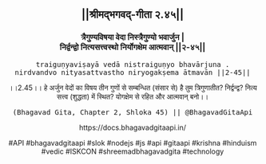 <center><h2>||श्रीमद्‍भगवद्‍-गीता २.४५||</h2>
<h3>त्रैगुण्यविषया वेदा निस्त्रैगुण्यो भवार्जुन |<br/>निर्द्वन्द्वो नित्यसत्त्वस्थो निर्योगक्षेम आत्मवान् ||२-४५||</h3>
<pre>traiguṇyaviṣayā vedā nistraiguṇyo bhavārjuna .<br/>nirdvandvo nityasattvastho niryogakṣema ātmavān ||2-45||</pre>
<p>।।2.45।। हे अर्जुन  वेदों का विषय तीन गुणों से सम्बन्धित (संसार से) है  तुम त्रिगुणातीत? निर्द्वन्द्व? नित्य सत्त्व (शुद्धता) में स्थित? योगक्षेम से रहित और आत्मवान् बनो।।</p>
<pre>(Bhagavad Gita, Chapter 2, Shloka 45) || @BhagavadGitaApi</pre><p>https://docs.bhagavadgitaapi.in/</p><p>#API #bhagavadgitaapi #slok #nodejs #js #api #gitaapi #krishna #hinduism #vedic #ISKCON #shreemadbhagavadgita #technology</p></center>